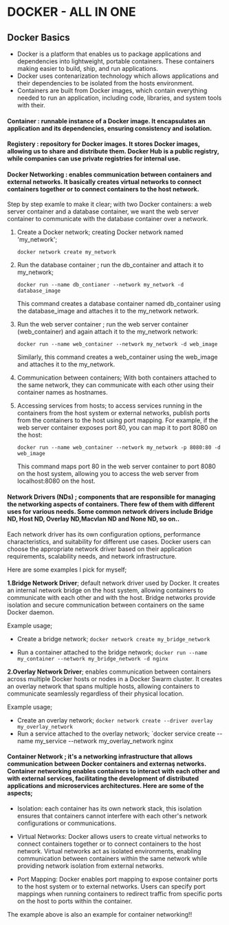 # DOCKER - ALL IN ONE
## Docker Basics
* Docker is a platform that enables us to package applications and dependencies into lightweight, portable containers. These containers making easier to build, ship, and run applications.
* Docker uses contenarization technology which allows applications and their dependencies to be isolated from the hosts environment.
* Containers are built from Docker images, which contain everything needed to run an application, including code, libraries, and system tools with their.
#### Container : runnable instance of a Docker image. It encapsulates an application and its dependencies, ensuring consistency and isolation.
#### Registery : repository for Docker images. It stores Docker images, allowing us to share and distribute them. Docker Hub is a public registry, while companies can use private registries for internal use.

#### Docker Networking :  enables communication between containers and external networks. It basically creates virtual networks to connect containers together or to connect containers to the host network.

Step by step examle to make it clear; with two Docker containers: a web server container and a database container, we want the web server container to communicate with the database container over a network.

1. Create a Docker network; creating Docker network named 'my_network';
   
   `docker network create my_network`
2. Run the database container ; run the db_container and attach it to my_network;

   `docker run --name db_contianer --network my_network -d database_image`

   This command creates a database container named db_container using the database_image and attaches it to the my_network network.
3. Run the web server container ; run the web server container (web_container) and again attach it to the my_network network:

   `docker run --name web_container --network my_network -d web_image`

   Similarly, this command creates a web_container using the web_image and attaches it to the my_network.
4. Communication between containers; With both containers attached to the same network, they can communicate with each other using their container names as hostnames.
5. Accessing services from hosts; to access services running in the containers from the host system or external networks, publish ports from the containers to the host using port mapping. For example, if the web server container exposes port 80, you can map it to port 8080 on the host:

   `docker run --name web_container --network my_network -p 8080:80 -d web_image`

   This command maps port 80 in the web server container to port 8080 on the host system, allowing you to access the web server from localhost:8080 on the host.

#### Network Drivers (NDs) ; components that are responsible for managing the networking aspects of containers. There few of them with different uses for various needs. Some common network drivers include Bridge ND, Host ND, Overlay ND,Macvlan ND and None ND, so on..

Each network driver has its own configuration options, performance characteristics, and suitability for different use cases. Docker users can choose the appropriate network driver based on their application requirements, scalability needs, and network infrastructure.

Here are some examples I pick for myself;

**1.Bridge Network Driver**; default network driver used by Docker. It creates an internal network bridge on the host system, allowing containers to communicate with each other and with the host. Bridge networks provide isolation and secure communication between containers on the same Docker daemon.

Example usage;

- Create a bridge network; `docker network create my_bridge_network` 

- Run a container attached to the bridge network; `docker run --name my_container --network my_bridge_network -d nginx`

**2.Overlay Network Driver**; enables communication between containers across multiple Docker hosts or nodes in a Docker Swarm cluster. It creates an overlay network that spans multiple hosts, allowing containers to communicate seamlessly regardless of their physical location.

  Example usage;

  - Create an overlay network; `docker network create --driver overlay my_overlay_network`
  - Run a service attached to the overlay network; `docker service create --name my_service --network my_overlay_network nginx

#### Container Network ; it's a networking infrastructure that allows communication between Docker containers and externaş networks. Container networking enables containers to interact with each other and with external services, facilitating the development of distributed applications and microservices architectures. Here are some of the aspects;

   - Isolation: each container has its own network stack, this isolation ensures that containers cannot interfere with each other's network configurations or communications.

   - Virtual Networks: Docker allows users to create virtual networks to connect containers together or to connect containers to the host network. Virtual networks act as isolated environments, enabling communication between containers within the same network while providing network isolation from external networks.

   - Port Mapping: Docker enables port mapping to expose container ports to the host system or to external networks. Users can specify port mappings when running containers to redirect traffic from specific ports on the host to ports within the container.

   The example above is also an example for container networking!!



